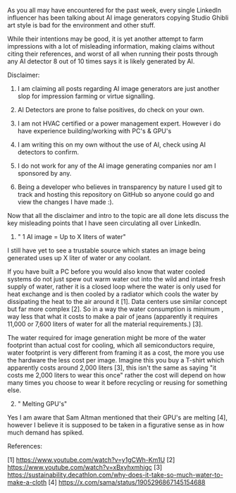 As you all may have encountered for the past week, every single LinkedIn influencer has been talking about AI image generators copying Studio Ghibli art style is bad for the environment and other stuff. 

While their intentions may be good, it is yet another attempt to farm impressions with a lot of misleading information, making claims without citing their references, and worst of all when running their posts through any AI detector 8 out of 10 times says it is likely generated by AI. 



Disclaimer: 

1. I am claiming all posts regarding AI image generators are just another slop for impression farming or virtue signalling.

2. AI Detectors are prone to false positives, do check on your own.

3. I am not HVAC certified or a power management expert. However i do have experience building/working with PC's & GPU's

4. I am writing this on my own without the use of AI, check using AI detectors  to confirm.

5. I do not work for any of the AI image generating companies nor am I sponsored by any.

6. Being a developer who believes in transparency by nature I used git to track and hosting this repository on GitHub so anyone could go and view the changes I have made :). 



Now that all the disclaimer and intro to the topic are all done lets discuss the key misleading points that I have seen circulating all over LinkedIn.

1. " 1 AI image = Up to X liters of water"

I still have yet to see a trustable source which states an image being generated uses up X liter of water or any coolant. 

If you have built a PC before you would also know that water cooled systems do not just spew out warm water out into the wild and intake fresh supply of water, rather it is a closed loop where the water is only used for heat exchange and is then cooled by a radiator which cools the water by dissipating the heat to the air around it [1]. Data centers use similar concept but far more complex [2]. So in a way the water consumption is minimum , way less that what it costs to make a pair of jeans (apparently it requires 11,000 or 7,600 liters of water for all the material requirements.) [3]. 

The water required for image generation might be more of the water footprint than actual cost for cooling, which all semiconductors require, water footprint is very different from framing it as a cost, the more you use the hardware the less cost per image. Imagine this you buy a T-shirt which apparently costs around 2,000 liters [3], this isn't the same as saying "it costs me 2,000 liters to wear this once" rather the cost will depend on how many times you choose to wear it before recycling or reusing for something else.

2. " Melting GPU's"

Yes I am aware that Sam Altman mentioned that their GPU's are melting [4], however I believe it is supposed to be taken in a figurative sense as in how much demand has spiked. 




References:

[1] https://www.youtube.com/watch?v=y1gCWh-Km1U
[2] https://www.youtube.com/watch?v=xBxyhxmhigc
[3] https://sustainability.decathlon.com/why-does-it-take-so-much-water-to-make-a-cloth
[4] https://x.com/sama/status/1905296867145154688

